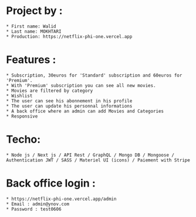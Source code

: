 # Project by : 
    * First name: Walid
    * Last name: MOKHTARI
    * Production: https://netflix-phi-one.vercel.app

# Features : 
    * Subscription, 30euros for 'Standard' subscription and 60euros for 'Premium'.
    * With 'Premium' subscription you can see all new movies.
    * Movies are filtered by category
    * Wishlist
    * The user can see his abonnement in his profile
    * The user can update his personnal informations
    * A back office where an admin can add Movies and Categories
    * Responsive

# Techo: 
    * Node js / Next js / API Rest / GraphQL / Mongo DB / Mongoose / Authentication JWT / SASS / Materiel UI (icons) / Paiement with Stripe

# Back office login : 
    * https://netflix-phi-one.vercel.app/admin
    * Email : admin@ynov.com
    * Password : test0606


